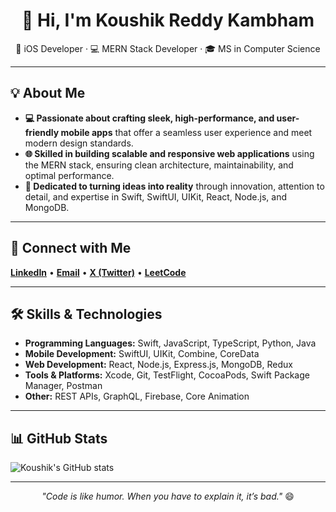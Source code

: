 <div align="center">

# 👋 Hi, I'm Koushik Reddy Kambham  
📱 iOS Developer · 💻 MERN Stack Developer · 🎓 MS in Computer Science  

</div>

---

<h2>💡 About Me</h2>

- **💻 Passionate about crafting sleek, high-performance, and user-friendly mobile apps** that offer a seamless user experience and meet modern design standards.  
- **🌐 Skilled in building scalable and responsive web applications** using the MERN stack, ensuring clean architecture, maintainability, and optimal performance.  
- **🚀 Dedicated to turning ideas into reality** through innovation, attention to detail, and expertise in Swift, SwiftUI, UIKit, React, Node.js, and MongoDB.  

---

<h2>🔗 Connect with Me</h2>

[**LinkedIn**](https://www.linkedin.com/in/koushikkambham/) • [**Email**](mailto:koushikkamham123@gmail.com) • [**X (Twitter)**](https://x.com/MaheshKoushik1) • [**LeetCode**](https://leetcode.com/u/koushik0329/)  

---

<h2>🛠 Skills & Technologies</h2>

- **Programming Languages:** Swift, JavaScript, TypeScript, Python, Java  
- **Mobile Development:** SwiftUI, UIKit, Combine, CoreData  
- **Web Development:** React, Node.js, Express.js, MongoDB, Redux  
- **Tools & Platforms:** Xcode, Git, TestFlight, CocoaPods, Swift Package Manager, Postman  
- **Other:** REST APIs, GraphQL, Firebase, Core Animation  

---

<h2>📊 GitHub Stats</h2>

![Koushik's GitHub stats](https://github-readme-stats.vercel.app/api?username=koushik0329&show_icons=true&theme=swift)

---

<div align="center">

_"Code is like humor. When you have to explain it, it’s bad."_ 😄

</div>

